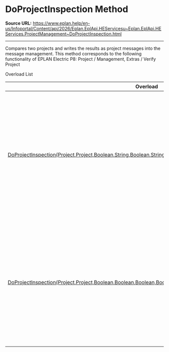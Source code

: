 # DoProjectInspection Method

**Source URL:** https://www.eplan.help/en-us/Infoportal/Content/api/2026/Eplan.EplApi.HEServicesu~Eplan.EplApi.HEServices.ProjectManagement~DoProjectInspection.html

---

Compares two projects and writes the results as project messages into the message management. This method corresponds to the following functionality of EPLAN Electric P8: Project / Management, Extras / Verify Project

Overload List

| Overload | Description |
| --- | --- |
| [DoProjectInspection(Project,Project,Boolean,String,Boolean,String,Boolean,String,Boolean,Boolean,Boolean,Boolean)](topic1429.html) | Compares two projects and writes the results as project messages into the message management. This method corresponds to the following functionality of EPLAN Electric P8: Project / Management, Extras / Verify Project |
| [DoProjectInspection(Project,Project,Boolean,Boolean,Boolean,Boolean,Boolean,Boolean,Boolean)](topic1430.html) | Compares two projects and writes the results as project messages into the message management. This method corresponds to the following functionality of EPLAN Electric P8: Project / Management, Extras / Verify Project |
